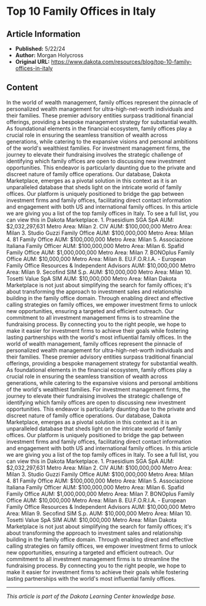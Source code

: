 # Top 10 Family Offices in Italy

## Article Information
- **Published:** 5/22/24
- **Author:** Morgan Holycross
- **Original URL:** https://www.dakota.com/resources/blog/top-10-family-offices-in-italy

## Content

In the world of wealth management, family offices represent the pinnacle of personalized wealth management for ultra-high-net-worth individuals and their families. These premier advisory entities surpass traditional financial offerings, providing a bespoke management strategy for substantial wealth. As foundational elements in the financial ecosystem, family offices play a crucial role in ensuring the seamless transition of wealth across generations, while catering to the expansive visions and personal ambitions of the world's wealthiest families. For investment management firms, the journey to elevate their fundraising involves the strategic challenge of identifying which family offices are open to discussing new investment opportunities. This endeavor is particularly daunting due to the private and discreet nature of family office operations. Our database, Dakota Marketplace, emerges as a pivotal solution in this context as it is an unparalleled database that sheds light on the intricate world of family offices. Our platform is uniquely positioned to bridge the gap between investment firms and family offices, facilitating direct contact information and engagement with both US and international family offices. In this article we are giving you a list of the top family offices in Italy. To see a full list, you can view this in Dakota Marketplace. 1. Praesidium SGA SpA AUM: $2,032,297,631 Metro Area: Milan 2. CIV AUM: $100,000,000 Metro Area: Milan 3. Studio Guzzi Family Office AUM: $100,000,000 Metro Area: Milan 4. 81 Family Office AUM: $100,000,000 Metro Area: Milan 5. Associazione Italiana Family Officer AUM: $100,000,000 Metro Area: Milan 6. Spafid Family Office AUM: $1,000,000,000 Metro Area: Milan 7. BONOplus Family Office AUM: $10,000,000 Metro Area: Milan 8. EU.F.O.R.I.A. - European Family Office Resources & Independent Advisors AUM: $10,000,000 Metro Area: Milan 9. Secofind SIM S.p. AUM: $10,000,000 Metro Area: Milan 10. Tosetti Value SpA SIM AUM: $10,000,000 Metro Area: Milan Dakota Marketplace is not just about simplifying the search for family offices; it's about transforming the approach to investment sales and relationship building in the family office domain. Through enabling direct and effective calling strategies on family offices, we empower investment firms to unlock new opportunities, ensuring a targeted and efficient outreach. Our commitment to all investment management firms is to streamline the fundraising process. By connecting you to the right people, we hope to make it easier for investment firms to achieve their goals while fostering lasting partnerships with the world's most influential family offices. In the world of wealth management, family offices represent the pinnacle of personalized wealth management for ultra-high-net-worth individuals and their families. These premier advisory entities surpass traditional financial offerings, providing a bespoke management strategy for substantial wealth. As foundational elements in the financial ecosystem, family offices play a crucial role in ensuring the seamless transition of wealth across generations, while catering to the expansive visions and personal ambitions of the world's wealthiest families. For investment management firms, the journey to elevate their fundraising involves the strategic challenge of identifying which family offices are open to discussing new investment opportunities. This endeavor is particularly daunting due to the private and discreet nature of family office operations. Our database, Dakota Marketplace, emerges as a pivotal solution in this context as it is an unparalleled database that sheds light on the intricate world of family offices. Our platform is uniquely positioned to bridge the gap between investment firms and family offices, facilitating direct contact information and engagement with both US and international family offices. In this article we are giving you a list of the top family offices in Italy. To see a full list, you can view this in Dakota Marketplace. 1. Praesidium SGA SpA AUM: $2,032,297,631 Metro Area: Milan 2. CIV AUM: $100,000,000 Metro Area: Milan 3. Studio Guzzi Family Office AUM: $100,000,000 Metro Area: Milan 4. 81 Family Office AUM: $100,000,000 Metro Area: Milan 5. Associazione Italiana Family Officer AUM: $100,000,000 Metro Area: Milan 6. Spafid Family Office AUM: $1,000,000,000 Metro Area: Milan 7. BONOplus Family Office AUM: $10,000,000 Metro Area: Milan 8. EU.F.O.R.I.A. - European Family Office Resources & Independent Advisors AUM: $10,000,000 Metro Area: Milan 9. Secofind SIM S.p. AUM: $10,000,000 Metro Area: Milan 10. Tosetti Value SpA SIM AUM: $10,000,000 Metro Area: Milan Dakota Marketplace is not just about simplifying the search for family offices; it's about transforming the approach to investment sales and relationship building in the family office domain. Through enabling direct and effective calling strategies on family offices, we empower investment firms to unlock new opportunities, ensuring a targeted and efficient outreach. Our commitment to all investment management firms is to streamline the fundraising process. By connecting you to the right people, we hope to make it easier for investment firms to achieve their goals while fostering lasting partnerships with the world's most influential family offices.

---

*This article is part of the Dakota Learning Center knowledge base.*